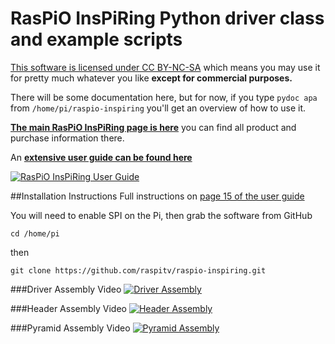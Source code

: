 # RasPiO InsPiRing Python driver class and example scripts

[This software is licensed under CC BY-NC-SA](https://creativecommons.org/licenses/by-nc-sa/4.0/)
which means you may use it for pretty much whatever you like **except for commercial purposes.**

There will be some documentation here, but for now, if you type ```pydoc apa```
from ```/home/pi/raspio-inspiring``` you'll get an overview of how to use it.

**[The main RasPiO InsPiRing page is here](http://rasp.io/inspiring)** you can find all product and purchase information there.

An **[extensive user guide can be found here](http://rasp.io/wp-content/uploads/2017/06/raspio-inspiring-guide.pdf)**

[![RasPiO InsPiRing User Guide](http://rasp.io/wp-content/uploads/2017/06/RasPiO-InsPiRing-User-Guide.png)](http://rasp.io/wp-content/uploads/2017/06/raspio-inspiring-guide.pdf)

##Installation Instructions
Full instructions on [page 15 of the user guide](http://rasp.io/wp-content/uploads/2017/06/raspio-inspiring-guide.pdf#page=15)

You will need to enable SPI on the Pi, then grab the software from GitHub

```cd /home/pi```

then

```git clone https://github.com/raspitv/raspio-inspiring.git```


###Driver Assembly Video
[![Driver Assembly](http://rasp.io/wp-content/uploads/2017/07/Driver-assembly.png)](https://youtu.be/TyhNENlXlYk)

###Header Assembly Video
[![Header Assembly](http://rasp.io/wp-content/uploads/2017/07/Straight-8-headers.png)](https://youtu.be/ySVLg9muw9c)

###Pyramid Assembly Video
[![Pyramid Assembly](http://rasp.io/wp-content/uploads/2017/07/Pyramid-assembly.png)](https://youtu.be/Yt9tsg5DmtM)
